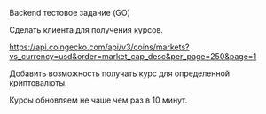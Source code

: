 Backend тестовое задание (GO)

Сделать клиента для получения курсов.

https://api.coingecko.com/api/v3/coins/markets?vs_currency=usd&order=market_cap_desc&per_page=250&page=1

Добавить возможность получать курс для определенной криптовалюты.

Курсы обновляем не чаще чем раз в 10 минут.
